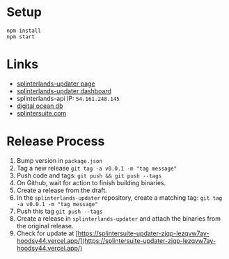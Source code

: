 # Setup

```
npm install
npm start
```

# Links

-   [splinterlands-updater page](https://splintersuite-updater-zjqp.vercel.app/)
-   [splinterlands-updater dashboard](https://vercel.com/hoodsy44/splintersuite-updater-zjqp/3LJFen52sAyZmNpdjpLWJotXzV5T)
-   splinterlands-api IP: `54.161.248.145`
-   [digital ocean db](https://cloud.digitalocean.com/databases?i=c68d38)
-   [splintersuite.com](splintersuite.com)

# Release Process

1. Bump version in `package.json`
2. Tag a new release `git tag -a v0.0.1 -m "tag message"`
3. Push code and tags: `git push && git push --tags`
4. On Github, wait for action to finish building binaries.
5. Create a release from the draft.
6. In the `splinterlands-updater` repository, create a matching tag: `git tag -a v0.0.1 -m "tag message"`
7. Push this tag `git push --tags`
8. Create a release in `splinterlands-updater` and attach the binaries from the original release.
9. Check for update at [https://splintersuite-updater-zjqp-lezqvw7ay-hoodsy44.vercel.app/](https://splintersuite-updater-zjqp-lezqvw7ay-hoodsy44.vercel.app/)
